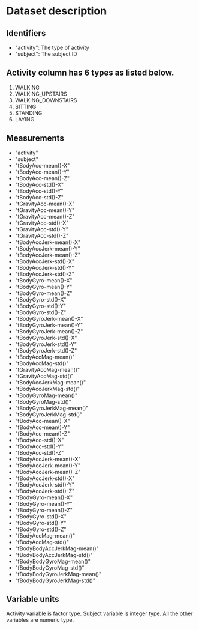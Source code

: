 # Dataset description
## Identifiers
- "activity": The type of activity 
- "subject": The subject ID

## Activity column has 6 types as listed below.
1. WALKING
2. WALKING_UPSTAIRS
3. WALKING_DOWNSTAIRS
4. SITTING
5. STANDING
6. LAYING

## Measurements
- "activity"
- "subject"
- "tBodyAcc-mean()-X"
- "tBodyAcc-mean()-Y"
- "tBodyAcc-mean()-Z"
- "tBodyAcc-std()-X"
- "tBodyAcc-std()-Y"
- "tBodyAcc-std()-Z"
- "tGravityAcc-mean()-X"
- "tGravityAcc-mean()-Y"
- "tGravityAcc-mean()-Z"
- "tGravityAcc-std()-X"
- "tGravityAcc-std()-Y"
- "tGravityAcc-std()-Z"
- "tBodyAccJerk-mean()-X"
- "tBodyAccJerk-mean()-Y"
- "tBodyAccJerk-mean()-Z"
- "tBodyAccJerk-std()-X"
- "tBodyAccJerk-std()-Y"
- "tBodyAccJerk-std()-Z"
- "tBodyGyro-mean()-X"
- "tBodyGyro-mean()-Y"
- "tBodyGyro-mean()-Z"
- "tBodyGyro-std()-X"
- "tBodyGyro-std()-Y"
- "tBodyGyro-std()-Z"
- "tBodyGyroJerk-mean()-X"
- "tBodyGyroJerk-mean()-Y"
- "tBodyGyroJerk-mean()-Z"
- "tBodyGyroJerk-std()-X"
- "tBodyGyroJerk-std()-Y"
- "tBodyGyroJerk-std()-Z"
- "tBodyAccMag-mean()"
- "tBodyAccMag-std()"
- "tGravityAccMag-mean()"
- "tGravityAccMag-std()"
- "tBodyAccJerkMag-mean()"
- "tBodyAccJerkMag-std()"
- "tBodyGyroMag-mean()"
- "tBodyGyroMag-std()"
- "tBodyGyroJerkMag-mean()"
- "tBodyGyroJerkMag-std()"
- "fBodyAcc-mean()-X"
- "fBodyAcc-mean()-Y"
- "fBodyAcc-mean()-Z"
- "fBodyAcc-std()-X"
- "fBodyAcc-std()-Y"
- "fBodyAcc-std()-Z"
- "fBodyAccJerk-mean()-X"
- "fBodyAccJerk-mean()-Y"
- "fBodyAccJerk-mean()-Z"
- "fBodyAccJerk-std()-X"
- "fBodyAccJerk-std()-Y"
- "fBodyAccJerk-std()-Z"
- "fBodyGyro-mean()-X"
- "fBodyGyro-mean()-Y"
- "fBodyGyro-mean()-Z"
- "fBodyGyro-std()-X"
- "fBodyGyro-std()-Y"
- "fBodyGyro-std()-Z"
- "fBodyAccMag-mean()"
- "fBodyAccMag-std()"
- "fBodyBodyAccJerkMag-mean()"
- "fBodyBodyAccJerkMag-std()"
- "fBodyBodyGyroMag-mean()"
- "fBodyBodyGyroMag-std()"
- "fBodyBodyGyroJerkMag-mean()"
- "fBodyBodyGyroJerkMag-std()"

## Variable units
Activity variable is factor type. Subject variable is integer type. All the other variables are numeric type.
